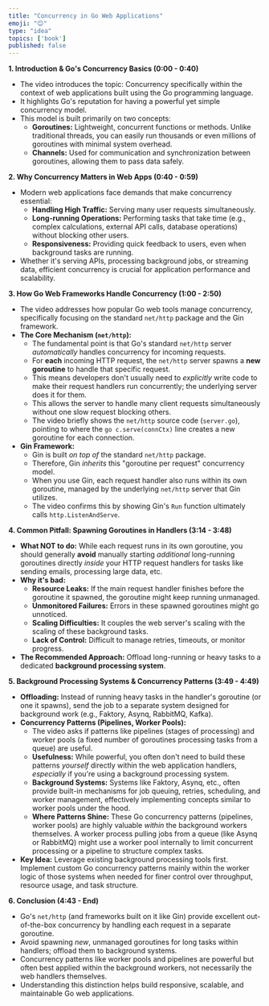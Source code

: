 ```yaml
---
title: "Concurrency in Go Web Applications"
emoji: "😊"
type: "idea" 
topics: ['book']
published: false
---
```


**1. Introduction & Go's Concurrency Basics (0:00 - 0:40)**

*   The video introduces the topic: Concurrency specifically within the context of web applications built using the Go programming language.
*   It highlights Go's reputation for having a powerful yet simple concurrency model.
*   This model is built primarily on two concepts:
    *   **Goroutines:** Lightweight, concurrent functions or methods. Unlike traditional threads, you can easily run thousands or even millions of goroutines with minimal system overhead.
    *   **Channels:** Used for communication and synchronization between goroutines, allowing them to pass data safely.

**2. Why Concurrency Matters in Web Apps (0:40 - 0:59)**

*   Modern web applications face demands that make concurrency essential:
    *   **Handling High Traffic:** Serving many user requests simultaneously.
    *   **Long-running Operations:** Performing tasks that take time (e.g., complex calculations, external API calls, database operations) without blocking other users.
    *   **Responsiveness:** Providing quick feedback to users, even when background tasks are running.
*   Whether it's serving APIs, processing background jobs, or streaming data, efficient concurrency is crucial for application performance and scalability.

**3. How Go Web Frameworks Handle Concurrency (1:00 - 2:50)**

*   The video addresses how popular Go web tools manage concurrency, specifically focusing on the standard `net/http` package and the Gin framework.
*   **The Core Mechanism (`net/http`):**
    *   The fundamental point is that Go's standard `net/http` server *automatically* handles concurrency for incoming requests.
    *   For **each** incoming HTTP request, the `net/http` server spawns a **new goroutine** to handle that specific request.
    *   This means developers don't usually need to *explicitly* write code to make their request handlers run concurrently; the underlying server does it for them.
    *   This allows the server to handle many client requests simultaneously without one slow request blocking others.
    *   The video briefly shows the `net/http` source code (`server.go`), pointing to where the `go c.serve(connCtx)` line creates a new goroutine for each connection.
*   **Gin Framework:**
    *   Gin is built *on top of* the standard `net/http` package.
    *   Therefore, Gin *inherits* this "goroutine per request" concurrency model.
    *   When you use Gin, each request handler also runs within its own goroutine, managed by the underlying `net/http` server that Gin utilizes.
    *   The video confirms this by showing Gin's `Run` function ultimately calls `http.ListenAndServe`.

**4. Common Pitfall: Spawning Goroutines in Handlers (3:14 - 3:48)**

*   **What NOT to do:** While each request runs in its own goroutine, you should generally **avoid** manually starting *additional* long-running goroutines directly *inside* your HTTP request handlers for tasks like sending emails, processing large data, etc.
*   **Why it's bad:**
    *   **Resource Leaks:** If the main request handler finishes before the goroutine it spawned, the goroutine might keep running unmanaged.
    *   **Unmonitored Failures:** Errors in these spawned goroutines might go unnoticed.
    *   **Scaling Difficulties:** It couples the web server's scaling with the scaling of these background tasks.
    *   **Lack of Control:** Difficult to manage retries, timeouts, or monitor progress.
*   **The Recommended Approach:** Offload long-running or heavy tasks to a dedicated **background processing system**.

**5. Background Processing Systems & Concurrency Patterns (3:49 - 4:49)**

*   **Offloading:** Instead of running heavy tasks in the handler's goroutine (or one it spawns), send the job to a separate system designed for background work (e.g., Faktory, Asynq, RabbitMQ, Kafka).
*   **Concurrency Patterns (Pipelines, Worker Pools):**
    *   The video asks if patterns like pipelines (stages of processing) and worker pools (a fixed number of goroutines processing tasks from a queue) are useful.
    *   **Usefulness:** While powerful, you often don't need to build these patterns *yourself* directly within the web application handlers, *especially* if you're using a background processing system.
    *   **Background Systems:** Systems like Faktory, Asynq, etc., often provide built-in mechanisms for job queuing, retries, scheduling, and worker management, effectively implementing concepts similar to worker pools under the hood.
    *   **Where Patterns Shine:** These Go concurrency patterns (pipelines, worker pools) are highly valuable *within* the background workers themselves. A worker process pulling jobs from a queue (like Asynq or RabbitMQ) might use a worker pool internally to limit concurrent processing or a pipeline to structure complex tasks.
*   **Key Idea:** Leverage existing background processing tools first. Implement custom Go concurrency patterns mainly within the worker logic of those systems when needed for finer control over throughput, resource usage, and task structure.

**6. Conclusion (4:43 - End)**

*   Go's `net/http` (and frameworks built on it like Gin) provide excellent out-of-the-box concurrency by handling each request in a separate goroutine.
*   Avoid spawning *new*, unmanaged goroutines for long tasks within handlers; offload them to background systems.
*   Concurrency patterns like worker pools and pipelines are powerful but often best applied within the background workers, not necessarily the web handlers themselves.
*   Understanding this distinction helps build responsive, scalable, and maintainable Go web applications.